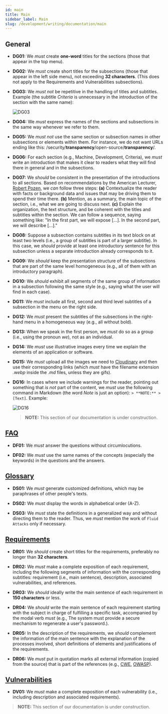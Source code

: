 ```yaml
---
id: main
title: Main
sidebar_label: Main
slug: /development/writing/documentation/main
---
```


## General

* **DG01:** We *must* create **one-word** titles for the sections
  (those that appear in the top menu).

* **DG02:** We *must* create short titles for the subsections
  (those that appear in the left side menu),
  not exceeding **32 characters**.
  (This does not apply to the Requirements and Vulnerabilities subsections).

* **DG03:** We *must not* be repetitive
  in the handling of titles and subtitles.
  Example (the subtitle *Criteria* is unnecessary
  in the introduction of the section with the same name):

  ![DG03](https://res.cloudinary.com/fluid-attacks/image/upload/v1624900945/docs/development/writing/dgb_qdmbql.webp)

* **DG04:** We *must* express the names of the sections and subsections
  in the same way whenever we refer to them.

* **DG05:** We *must not* use the same section or subsection names
  in other subsections or elements within them.
  For instance, we do not want URLs ending like this:
  /security/**transparency**/open-source/**transparency**/.

* **DG06:** For each section (e.g., Machine, Development, Criteria),
  we *must* write an introduction that makes it clear to readers
  what they will find there in general and in the subsections.

* **DG07:** We *should* be consistent
  in the presentation of the introductions to all sections.
  Based on recommendations by the American Lecturer,
  [Robert Pozen](https://www.amazon.com/Extreme-Productivity-Boost-Results-Reduce-ebook/dp/B007HBLNSS),
  we *can* follow three steps:
  **(a)** Contextualize the reader with facts or background data and issues
  that may be driving them to spend their time there.
  **(b)** Mention, as a summary, the main topic of the section,
  i.e., what we are going to discuss next.
  **(c)** Explain the organization, the text structure,
  and be coherent with the titles and subtitles within the section.
  We can follow a sequence, saying something like:
  "In the first part, we will expose [...].
  In the second part, we will describe [...]."

* **DG08:** Suppose a subsection contains subtitles in its text block
  on at least two levels
  (i.e., a group of subtitles is part of a larger subtitle).
  In this case, we *should* provide at least one introductory sentence
  for this subsection
  unless a separate introduction already corresponds to it.

* **DG09:** We *should* keep the presentation structure
  of the subsections that are part of the same level
  homogeneous (e.g., all of them with an introductory paragraph).

* **DG10:** We *should* exhibit all segments
  of the same group of information in a subsection
  following the same style
  (e.g., saying what the user will find in each case).

* **DG11:** We *must* include all first,
  second and third level subtitles of a subsection
  in the menu on the right side.

* **DG12:** We *must* present the subtitles of the subsections
  in the right-hand menu
  in a homogeneous way
  (e.g., all without bold).

* **DG13:** When we speak in the first person,
  we *must* do so as a group (i.e., using the pronoun *we*),
  not as an individual.

* **DG14:** We *must* use illustrative images
  every time we explain the elements of an application or software.

* **DG15:** We *must* upload all the images we need to [Cloudinary](https://cloudinary.com/)
  and then use their corresponding links
  (which *must* have the filename extension *.webp*
  inside the *.md* files, unless they are gifs).

* **DG16:** In cases where we include warnings for the reader,
  pointing out something that *is not* part of the content,
  we *must* use the following command in Markdown
  (the word *Note* is just an option): `> **NOTE:** > [Text]`.
  Example:

  ![DG16](https://res.cloudinary.com/fluid-attacks/image/upload/v1624050029/docs/development/writing/dga_kqtp4r.webp)
  > **NOTE:**
  > This section of our documentation is under construction.

## [FAQ](https://docs.fluidattacks.com/about/faq)

* **DF01:** We *must* answer the questions without circumlocutions.

* **DF02:** We *must* use the same names of the concepts
  (especially the keywords)
  in the questions and the answers.

## [Glossary](https://docs.fluidattacks.com/about/glossary)

* **DS01:** We *must* generate customized definitions,
  which may be paraphrases of other people's texts.

* **DS02:** We *must* display the words in alphabetical order (A-Z).

* **DS03:** We *must* state the definitions in a generalized way
  and without directing them to the reader.
  Thus, we *must* mention the work of `Fluid Attacks`
  only if necessary.

## [Requirements](https://docs.fluidattacks.com/criteria/requirements/)

* **DR01:** We *should* create short titles for the requirements,
  preferably no longer than **32 characters**.

* **DR02:** We *must* make a complete exposition of each requirement,
  including the following segments of information
  with the corresponding subtitles:
  requirement (i.e., main sentence), description,
  associated vulnerabilities, and references.

* **DR03:** We *should* ideally write the main sentence of each requirement
  in **150 characters** or less.

* **DR04:** We *should* write the main sentence of each requirement
  starting with the subject in charge of fulfilling a specific task,
  accompanied by the modal verb *must*
  (e.g., The system must provide a secure mechanism
  to regenerate a user's password.).

* **DR05:** In the description of the requirements,
  we *should* complement the information of the main sentence
  with the explanation of the processes involved,
  short definitions of elements
  and justifications of the requirements.

* **DR06:** We *must* put in quotation marks
  all external information (copied from the source)
  that is part of the references
  (e.g., [CWE](https://cwe.mitre.org/), [OWASP](https://owasp.org/)).

## [Vulnerabilities](https://docs.fluidattacks.com/criteria/vulnerabilities/)

* **DV01:** We *must* make a complete exposition of each vulnerability
  (i.e., including description and associated requirements).

> **NOTE:**
> This section of our documentation is under construction.
